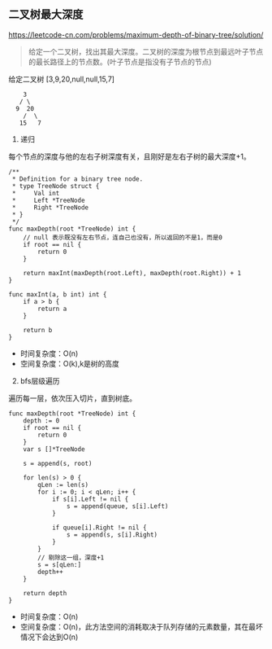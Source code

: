 ## 二叉树最大深度

https://leetcode-cn.com/problems/maximum-depth-of-binary-tree/solution/

> 给定一个二叉树，找出其最大深度。二叉树的深度为根节点到最远叶子节点的最长路径上的节点数。(叶子节点是指没有子节点的节点)

给定二叉树 [3,9,20,null,null,15,7]

```
    3   
   / \  
  9  20    
    /  \  
   15   7
```
1. 递归

每个节点的深度与他的左右子树深度有关，且刚好是左右子树的最大深度+1。

```
/**
 * Definition for a binary tree node.
 * type TreeNode struct {
 *     Val int
 *     Left *TreeNode
 *     Right *TreeNode
 * }
 */
func maxDepth(root *TreeNode) int {
    // null 表示既没有左右节点，连自己也没有，所以返回的不是1，而是0
    if root == nil {
        return 0
    }
    
    return maxInt(maxDepth(root.Left), maxDepth(root.Right)) + 1
}

func maxInt(a, b int) int {
    if a > b {
        return a
    }
    
    return b
}
```

- 时间复杂度：O(n)
- 空间复杂度：O(k),k是树的高度

2. bfs层级遍历

遍历每一层，依次压入切片，直到树底。

```
func maxDepth(root *TreeNode) int {
    depth := 0
	if root == nil {
		return 0
	}
	var s []*TreeNode

	s = append(s, root)

	for len(s) > 0 {
		qLen := len(s)
		for i := 0; i < qLen; i++ {
			if s[i].Left != nil {
				s = append(queue, s[i].Left)
			}

			if queue[i].Right != nil {
				s = append(s, s[i].Right)
			}
		}
		// 剔除这一组，深度+1
		s = s[qLen:]
		depth++
	}

	return depth
}
```

- 时间复杂度：O(n)
- 空间复杂度：O(n)，此方法空间的消耗取决于队列存储的元素数量，其在最坏情况下会达到O(n)
